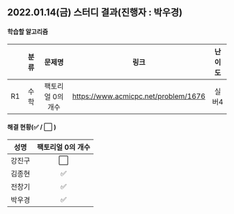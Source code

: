 ## 2022.01.14(금) 스터디 결과(진행자 : 박우경)

#### 학습할 알고리즘

|      | 분류 |      문제명       |                 링크                 | 난이도 |
| :--: | :--: | :---------------: | :----------------------------------: | :----: |
|  R1  | 수학 | 팩토리얼 0의 개수 | https://www.acmicpc.net/problem/1676 | 실버4  |

#### 해결 현황(:white_check_mark: / :white_large_square:  )

|  성명  |      팩토리얼 0의 개수 |
| :----: | :------------------: |
| 강진구 |  :white_large_square:  |
| 김종현 | :white_check_mark: |
| 전창기 | :white_check_mark: |
| 박우경 | :white_check_mark: |

